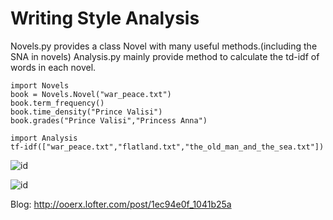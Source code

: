 # Writing Style Analysis

Novels.py provides a class Novel with many useful methods.(including the SNA in novels)
Analysis.py mainly provide method to calculate the td-idf of words in each novel.


```
import Novels
book = Novels.Novel("war_peace.txt")
book.term_frequency()
book.time_density("Prince Valisi")
book.grades("Prince Valisi","Princess Anna")

import Analysis
tf-idf(["war_peace.txt","flatland.txt","the_old_man_and_the_sea.txt"])
```

![id](http://imglf2.nosdn.127.net/img/UnhEMnlSbXBDeGdWcnNZNm9lNjYzaVFlVXcvRmNMdHc3NHVJb0MwL1diRjZrb3RMMXdBbXlRPT0.png "tf-idf of war and peace")

![id](http://imglf2.nosdn.127.net/img/UnhEMnlSbXBDeGdWcnNZNm9lNjYzajNVKzlVVlRSTDdZMlgvSVNnaDhpdW1jdXpsNmp0Wnd3PT0.png "tf-idf of the old man and the sea")


Blog: http://ooerx.lofter.com/post/1ec94e0f_1041b25a

